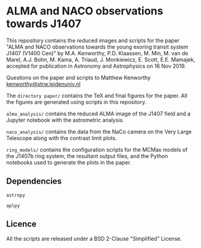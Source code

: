 # ALMA and NACO observations towards J1407

This repository contains the reduced images and scripts for the paper "ALMA and NACO observations towards the young exoring transit system J1407 (V1400 Cen)" by M.A. Kenworthy, P.D. Klaassen, M. Min, M. van de Marel, A.J. Bohn, M. Kama, A. Triaud, J. Monkiewicz, E. Scott, E.E. Mamajek, accepted for publication in Astronomy and Astrophysics on 16 Nov 2019.

Questions on the paper and scripts to Matthew Kenworthy kenworthy@strw.leidenuniv.nl

The `directory paper/` contains the TeX and final figures for the paper. All the figures are generated using scripts in this repository.

`alma_analysis/` contains the reduced ALMA image of the J1407 field and a Jupyter notebook with the astrometric analysis.

`naco_analysis/` contains the data from the NaCo camera on the Very Large Telescope along with the contrast limit plots.

`ring_models/` contains the configuration scripts for the MCMax models of the J1407b ring system, the resultant output files, and the Python notebooks used to generate the plots in the paper.


## Dependencies

`astropy`

`aplpy`



## Licence

All the scripts are released under a BSD 2-Clause "Simplified" License.